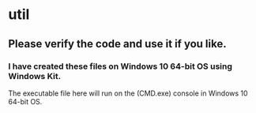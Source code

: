 # util


## Please verify the code and use it if you like.


### I have created these files on Windows 10 64-bit OS using Windows Kit.

The executable file here will run on the (CMD.exe) console in Windows 10 64-bit OS.
